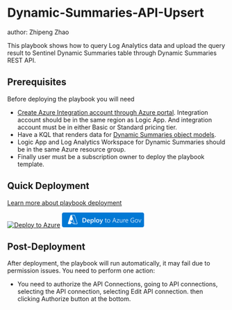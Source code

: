 # Dynamic-Summaries-API-Upsert
author: Zhipeng Zhao

This playbook shows how to query Log Analytics data and upload the query result to Sentinel Dynamic Summaries table through Dynamic Summaries REST API.  

## Prerequisites

Before deploying the playbook you will need 
- [Create Azure Integration account through Azure portal](https://github.com/MicrosoftDocs/azure-docs/blob/main/articles/logic-apps/logic-apps-enterprise-integration-create-integration-account.md#tab/azure-portal).  Integration account should be in the same region as Logic App. And integration account must be in either Basic or Standard pricing tier.
- Have a KQL that renders data for [Dynamic Summaries object models](https://github.com/Azure/Azure-Sentinel/blob/master/Playbooks/Dynamic-Summaries-API-Upsert/DynamicSummaries_API_Models.pdf).
- Logic App and Log Analytics Workspace for Dynamic Summaries should be in the same Azure resource group.
- Finally user must be a subscription owner to deploy the playbook template.

## Quick Deployment
[Learn more about playbook deployment](https://github.com/Azure/Azure-Sentinel/tree/master/Playbooks/ReadMe.md)

[![Deploy to Azure](https://aka.ms/deploytoazurebutton)](https://portal.azure.com/#create/Microsoft.Template/uri/https%3A%2F%2Fraw.githubusercontent.com%2FAzure%2FAzure-Sentinel%2Fmaster%2FPlaybooks%2FDynamic-Summaries-API-Upsert%2Fazuredeploy.json)
[![Deploy to Azure Gov](https://raw.githubusercontent.com/Azure/azure-quickstart-templates/master/1-CONTRIBUTION-GUIDE/images/deploytoazuregov.png)](https://portal.azure.us/#create/Microsoft.Template/uri/https%3A%2F%2Fraw.githubusercontent.com%2FAzure%2FAzure-Sentinel%2Fmaster%2FPlaybooks%2FDynamic-Summaries-API-Upsert%2Fazuredeploy.json)

## Post-Deployment
After deployment, the playbook will run automatically, it may fail due to permission issues.  You need to perform one action:
- You need to authorize the API Connections, going to API connections, selecting the API connection, selecting Edit API connection. then clicking Authorize button at the bottom.
